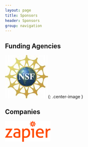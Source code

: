 ```yaml
---
layout: page
title: Sponsors
header: Sponsors
group: navigation
---
```


## Funding Agencies

![nsf](/public/images/NSF_Logo.png){: .center-image }


## Companies

<img title="sponsor_zapier" src="/public/images/sponsor_zapier.png" width="150" class="center"> <img/>
